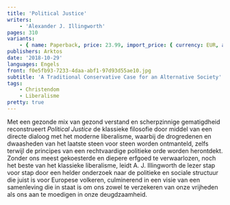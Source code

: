 ```yaml
---
title: 'Political Justice'
writers:
    - 'Alexander J. Illingworth'
pages: 310
variants:
    - { name: Paperback, price: 23.99, import_price: { currency: EUR, amount: 17.2 }, isbn: 978-1-910524-14-5, size: { height: 216, width: 140, depth: 20 }, supplier: 'Ex Libris' }
publishers: Arktos
date: '2018-10-29'
languages: Engels
front: f0e5fb93-7233-4daa-abf1-97d93d55ae10.jpg
subtitle: 'A Traditional Conservative Case for an Alternative Society'
tags:
    - Christendom
    - Liberalisme
pretty: true
---
```


Met een gezonde mix van gezond verstand en scherpzinnige gematigdheid reconstrueert *Political Justice* de klassieke filosofie door middel van een directe dialoog met het moderne liberalisme, waarbij de drogredenen en dwaasheden van het laatste steen voor steen worden ontmanteld, zelfs terwijl de principes van een rechtvaardige politieke orde worden herontdekt. Zonder ons meest gekoesterde en diepere erfgoed te verwaarlozen, noch het beste van het klassieke liberalisme, leidt A. J. Illingworth de lezer stap voor stap door een helder onderzoek naar de politieke en sociale structuur die juist is voor Europese volkeren, culminerend in een visie van een samenleving die in staat is om ons zowel te verzekeren van onze vrijheden als ons aan te moedigen in onze deugdzaamheid.
